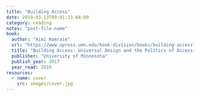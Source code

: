 ```yaml
---
title: "Building Access"
date: 2019-03-13T09:01:23-04:00
category: reading
notes: "post-file-name"
book:
  author: "Aimi Hamraie"
  url: "https://www.upress.umn.edu/book-division/books/building-access"
  title: "Building Access: Universal Design and the Politics of Accessibility"
  publisher: "University of Minnesota"
  publish_year: 2017
  year_read: 2019
resources:
  - name: cover
    src: images/cover.jpg
---
```


